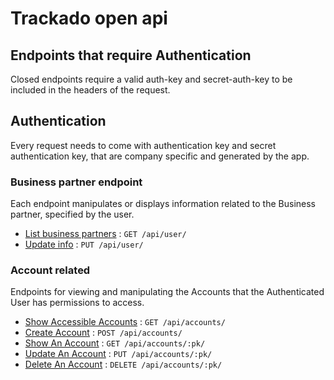 # Trackado open api

## Endpoints that require Authentication

Closed endpoints require a valid auth-key and secret-auth-key to be included in the headers of the
request.

## Authentication

Every request needs to come with authentication key and secret authentication key, that are company specific and generated by the app.

### Business partner endpoint

Each endpoint manipulates or displays information related to the Business partner, specified by the user.

* [List business partners](business-partners/list-business-partners.md) : `GET /api/user/`
* [Update info](user/put.md) : `PUT /api/user/`

### Account related

Endpoints for viewing and manipulating the Accounts that the Authenticated User
has permissions to access.

* [Show Accessible Accounts](accounts/get.md) : `GET /api/accounts/`
* [Create Account](accounts/post.md) : `POST /api/accounts/`
* [Show An Account](accounts/pk/get.md) : `GET /api/accounts/:pk/`
* [Update An Account](accounts/pk/put.md) : `PUT /api/accounts/:pk/`
* [Delete An Account](accounts/pk/delete.md) : `DELETE /api/accounts/:pk/`
